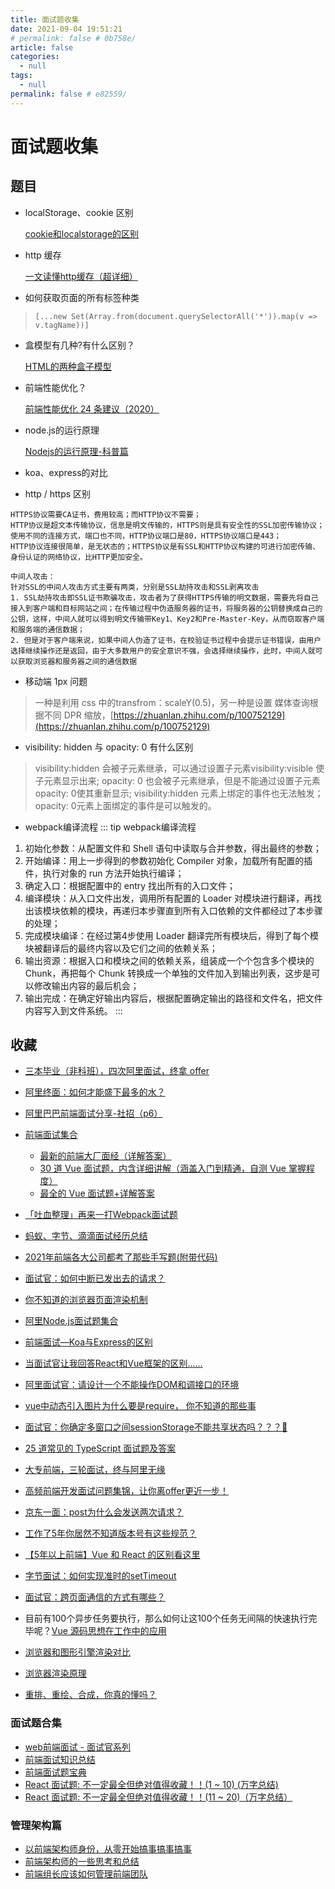 ```yaml
---
title: 面试题收集
date: 2021-09-04 19:51:21
# permalink: false # 0b758e/
article: false
categories: 
  - null
tags: 
  - null
permalink: false # e82559/
---
```


# 面试题收集




## 题目

- localStorage、cookie 区别

  [cookie和localstorage的区别](https://blog.csdn.net/net343/article/details/84989452)

- http 缓存

  [一文读懂http缓存（超详细）](https://www.jianshu.com/p/227cee9c8d15)

- 如何获取页面的所有标签种类
> `[...new Set(Array.from(document.querySelectorAll('*')).map(v => v.tagName))]`

- 盒模型有几种?有什么区别？

  [HTML的两种盒子模型](https://blog.csdn.net/konghouy/article/details/80643610)


- 前端性能优化？

  [前端性能优化 24 条建议（2020）](https://segmentfault.com/a/1190000022205291)


- node.js的运行原理

  [Nodejs的运行原理-科普篇](https://www.cnblogs.com/peiyu1988/p/8032982.html)


- koa、express的对比


- http / https 区别
```
HTTPS协议需要CA证书，费用较高；而HTTP协议不需要；
HTTP协议是超文本传输协议，信息是明文传输的，HTTPS则是具有安全性的SSL加密传输协议；
使用不同的连接方式，端口也不同，HTTP协议端口是80，HTTPS协议端口是443；
HTTP协议连接很简单，是无状态的；HTTPS协议是有SSL和HTTP协议构建的可进行加密传输、身份认证的网络协议，比HTTP更加安全。

中间人攻击：
针对SSL的中间人攻击方式主要有两类，分别是SSL劫持攻击和SSL剥离攻击
1. SSL劫持攻击即SSL证书欺骗攻击，攻击者为了获得HTTPS传输的明文数据，需要先将自己接入到客户端和目标网站之间；在传输过程中伪造服务器的证书，将服务器的公钥替换成自己的公钥，这样，中间人就可以得到明文传输带Key1、Key2和Pre-Master-Key，从而窃取客户端和服务端的通信数据；
2. 但是对于客户端来说，如果中间人伪造了证书，在校验证书过程中会提示证书错误，由用户选择继续操作还是返回，由于大多数用户的安全意识不强，会选择继续操作，此时，中间人就可以获取浏览器和服务器之间的通信数据
```

- 移动端 1px 问题
> 一种是利用 css 中的transfrom：scaleY(0.5)，另一种是设置 媒体查询根据不同 DPR 缩放，[https://zhuanlan.zhihu.com/p/100752129](https://zhuanlan.zhihu.com/p/100752129)


- visibility: hidden 与 opacity: 0 有什么区别
> visibility:hidden 会被子元素继承，可以通过设置子元素visibility:visible 使子元素显示出来; opacity: 0 也会被子元素继承，但是不能通过设置子元素opacity: 0使其重新显示; visibility:hidden 元素上绑定的事件也无法触发；opacity: 0元素上面绑定的事件是可以触发的。


- webpack编译流程
::: tip webpack编译流程
1. 初始化参数：从配置文件和 Shell 语句中读取与合并参数，得出最终的参数；
2. 开始编译：用上一步得到的参数初始化 Compiler 对象，加载所有配置的插件，执行对象的 run 方法开始执行编译；
3. 确定入口：根据配置中的 entry 找出所有的入口文件；
4. 编译模块：从入口文件出发，调用所有配置的 Loader 对模块进行翻译，再找出该模块依赖的模块，再递归本步骤直到所有入口依赖的文件都经过了本步骤的处理；
5. 完成模块编译：在经过第4步使用 Loader 翻译完所有模块后，得到了每个模块被翻译后的最终内容以及它们之间的依赖关系；
6. 输出资源：根据入口和模块之间的依赖关系，组装成一个个包含多个模块的 Chunk，再把每个 Chunk 转换成一个单独的文件加入到输出列表，这步是可以修改输出内容的最后机会；
7. 输出完成：在确定好输出内容后，根据配置确定输出的路径和文件名，把文件内容写入到文件系统。
:::




## 收藏 

- [三本毕业（非科班），四次阿里面试，终拿 offer](https://mp.weixin.qq.com/s/8N14ABzLrAJyUZsZmvpTrA)
- [阿里终面：如何才能盛下最多的水？](https://mp.weixin.qq.com/s/PMsFcmKAk7-fVk9aUwjygA)
- [阿里巴巴前端面试分享-社招（p6）](https://blog.csdn.net/weixin_34096182/article/details/91462396)
- [前端面试集合](https://juejin.cn/column/7004656346549207077)
  - [最新的前端大厂面经（详解答案）](https://juejin.cn/post/7004638318843412493)
  - [30 道 Vue 面试题，内含详细讲解（涵盖入门到精通，自测 Vue 掌握程度）](https://juejin.cn/post/6844903918753808398)
  - [最全的 Vue 面试题+详解答案](https://juejin.cn/post/6961222829979697165)
- [「吐血整理」再来一打Webpack面试题](https://juejin.cn/post/6844904094281236487)
- [蚂蚁、字节、滴滴面试经历总结](https://juejin.cn/post/6844904161830502407)
- [2021年前端各大公司都考了那些手写题(附带代码)](https://juejin.cn/post/7033275515880341512)
- [面试官：如何中断已发出去的请求？](https://juejin.cn/post/7033906910583586829)
- [你不知道的浏览器页面渲染机制](https://juejin.cn/post/6844903815758479374)
- [阿里Node.js面试题集合](https://blog.csdn.net/qq_40126542/article/details/80984761)
- [前端面试—Koa与Express的区别](https://juejin.cn/post/6875152985949732872)
- [当面试官让我回答React和Vue框架的区别......](https://juejin.cn/post/7144648542472044558)
- [阿里面试官：请设计一个不能操作DOM和调接口的环境](https://juejin.cn/post/7157570429928865828)
- [vue中动态引入图片为什么要是require， 你不知道的那些事](https://juejin.cn/post/7159921545144434718)
- [面试官：你确定多窗口之间sessionStorage不能共享状态吗？？？🤔](https://juejin.cn/post/7076767687828832286)

- [25 道常见的 TypeScript 面试题及答案](https://mp.weixin.qq.com/s/jb3B9ltv3gvg2V4G8ESGZw)

- [大专前端，三轮面试，终与阿里无缘](https://juejin.cn/post/7239715208792342584)
- [高频前端开发面试问题集锦，让你离offer更近一步！](https://mp.weixin.qq.com/s/jM9JOC27DbVpDDYiNPRgPg)

- [京东一面：post为什么会发送两次请求？](https://juejin.cn/post/7269952188927017015)
- [工作了5年你居然不知道版本号有这些规范？](https://mp.weixin.qq.com/s/0Gp1v-keVlSJv7Fe5dGqWw)
- [【5年以上前端】Vue 和 React 的区别看这里](https://mp.weixin.qq.com/s/442bKGhhbhefSbQ8MP7Ajw)

- [字节面试：如何实现准时的setTimeout](https://mp.weixin.qq.com/s/gafFKEDrk6gqCSFYDujSkQ)
- [面试官：跨页面通信的方式有哪些？](https://juejin.cn/post/7298644594857410614)

- 目前有100个异步任务要执行，那么如何让这100个任务无间隔的快速执行完毕呢？[Vue 源码思想在工作中的应用](https://mp.weixin.qq.com/s/xKmVplcl-qB9idCsWYiNXg)

- [浏览器和图形引擎渲染对比](https://mp.weixin.qq.com/s/Ptxs-3d_cSb4SrC4bhO2Ig)
- [浏览器渲染原理](https://mp.weixin.qq.com/s/ZV7objSNK4r0wswMs1hR8w)

- [重排、重绘、合成，你真的懂吗？](https://blog.51cto.com/u_15495832/5066569)



### 面试题合集

- [web前端面试 - 面试官系列](https://vue3js.cn/interview/)
- [前端面试知识总结](https://wohenpi0918.gitee.io/public/guide/)
- [前端面试题宝典](https://fe.ecool.fun/topic-list)
- [React 面试题: 不一定最全但绝对值得收藏！！(1 ~ 10) (万字总结)](https://juejin.cn/post/7258071726227849277)
- [React 面试题: 不一定最全但绝对值得收藏！！(11 ~ 20)（万字总结）](https://juejin.cn/post/7292584449526071305)



### 管理架构篇

- [以前端架构师身份，从零开始搞事搞事搞事](https://juejin.cn/post/6952066955868110879)
- [前端架构师的一些思考和总结](https://juejin.cn/post/7163835739447230501)
- [前端组长应该如何管理前端团队](https://juejin.cn/post/7230026709482766373)


